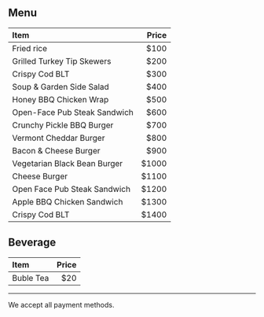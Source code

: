 ## Menu
|Item |Price|
|:-----|-----:|
|Fried rice|$100|
|Grilled Turkey Tip Skewers|$200|
|Crispy Cod BLT|$300|
|Soup & Garden Side Salad|$400|
|Honey BBQ Chicken Wrap|$500|
|Open-Face Pub Steak Sandwich|$600|
|Crunchy Pickle BBQ Burger|$700|
|Vermont Cheddar Burger|$800|
|Bacon & Cheese Burger|$900|
|Vegetarian Black Bean Burger|$1000|
|Cheese Burger|$1100|
|Open Face Pub Steak Sandwich|$1200|
|Apple BBQ Chicken Sandwich|$1300|
|Crispy Cod BLT|$1400|


## Beverage

|Item |Price|
|:-----|-----:|
|Buble Tea|$20|

---
We accept all payment methods.